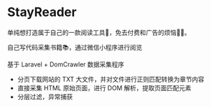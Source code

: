 # StayReader

单纯想打造属于自己的一款阅读工具📱，免去付费和广告的烦恼🤷‍♀️。

自己写代码采集书籍📚，通过微信小程序进行阅览

基于 Laravel + DomCrawler 数据采集程序

- 分页下载网站的 TXT 大文件，并对文件进行正则匹配转换为章节内容
- 直接采集 HTML 原始页面，进行 DOM 解析，提取页面匹配元素
- 分层过滤，异常捕获